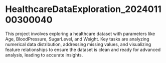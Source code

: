 # HealthcareDataExploration_202401100300040
This project involves exploring a healthcare dataset with parameters like Age, BloodPressure, SugarLevel, and Weight. Key tasks are analyzing numerical data distribution, addressing missing values, and visualizing feature relationships to ensure the dataset is clean and ready for advanced analysis, leading to accurate insights.
